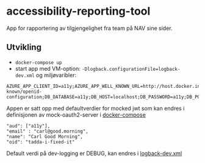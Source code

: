 # accessibility-reporting-tool

App for rapportering av tilgjengelighet fra team på NAV sine sider.

## Utvikling

* `docker-compose up`
* start app med VM-option: `-Dlogback.configurationFile=logback-dev.xml` og miljøvaribler:

```
AZURE_APP_CLIENT_ID=a11y;AZURE_APP_WELL_KNOWN_URL=http://host.docker.internal:8080/issueissue/.well-known/openid-configuration;DB_DATABASE=a11y;DB_HOST=localhost;DB_PASSWORD=a11y;DB_PORT=5432;DB_USERNAME=postgres'
```

Appen er satt opp med defaultverdier for mocked jwt som kan endres i definisjonen av mock-oauth2-server
i [docker-compose](docker-compose.yml)

```
"aud": ["a11y"],
"email" : "carl@good.morning",
"name": "Carl Good Morning",
"oid": "tadda-i-fixed-it"
```

Default verdi på dev-logging er DEBUG, kan endres i [logback-dev.xml](app/src/main/resources/logback-dev.xml)

